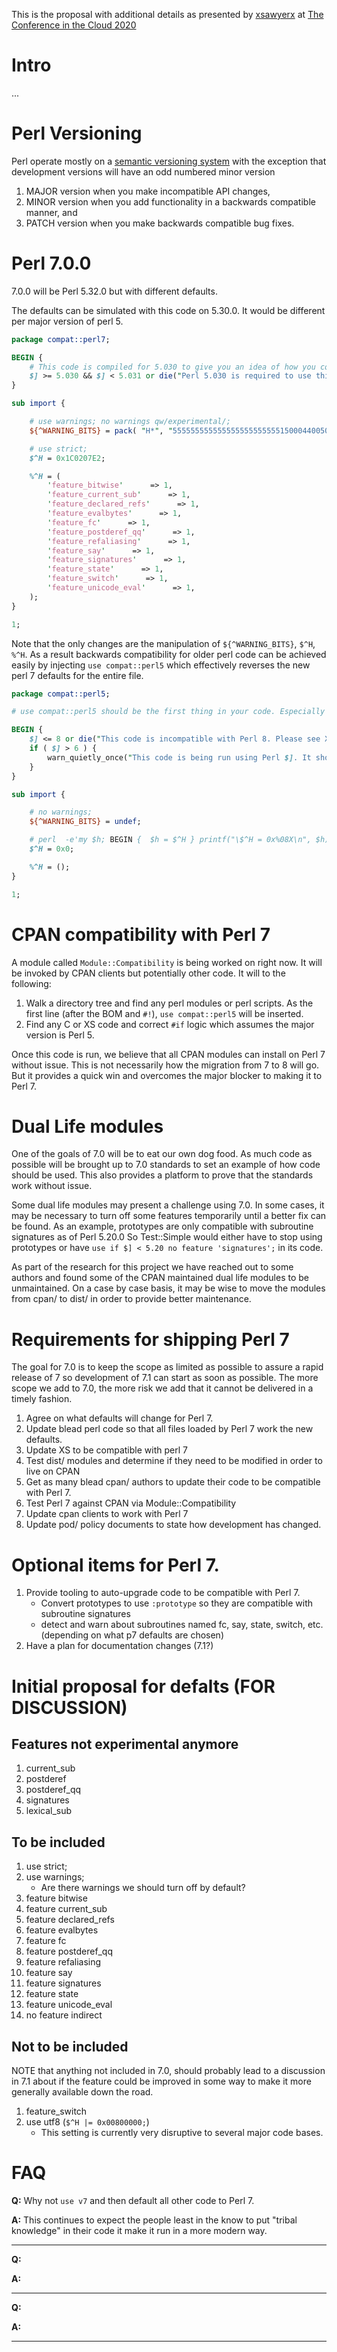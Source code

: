 This is the proposal with additional details as presented by [xsawyerx](xsawyerx) at [The Conference in the Cloud 2020](https://perlconference.us/tpc-2020-cloud/)

# Intro

...

# Perl Versioning

Perl operate mostly on a [semantic versioning system](https://semver.org/) with the exception that development versions will have an odd numbered minor version

1. MAJOR version when you make incompatible API changes,
1. MINOR version when you add functionality in a backwards compatible manner, and
1. PATCH version when you make backwards compatible bug fixes.

# Perl 7.0.0

7.0.0 will be Perl 5.32.0 but with different defaults.

The defaults can be simulated with this code on 5.30.0. It would be different per major version of perl 5.

```perl
package compat::perl7;

BEGIN {
    # This code is compiled for 5.030 to give you an idea of how you code will work on Perl 7.
    $] >= 5.030 && $] < 5.031 or die("Perl 5.030 is required to use this module.");
}

sub import {

    # use warnings; no warnings qw/experimental/;
    ${^WARNING_BITS} = pack( "H*", "55555555555555555555555515000440050454" );

    # use strict;
    $^H = 0x1C0207E2;

    %^H = (
        'feature_bitwise'      => 1,
        'feature_current_sub'      => 1,
        'feature_declared_refs'      => 1,
        'feature_evalbytes'      => 1,
        'feature_fc'      => 1,
        'feature_postderef_qq'      => 1,
        'feature_refaliasing'      => 1,
        'feature_say'      => 1,
        'feature_signatures'      => 1,
        'feature_state'      => 1,
        'feature_switch'      => 1,
        'feature_unicode_eval'      => 1,
    );
}

1;
```

Note that the only changes are the manipulation of `${^WARNING_BITS}`, `$^H`, `%^H`. As a result backwards compatibility for older perl code can be achieved easily by injecting `use compat::perl5` which effectively reverses the new perl 7 defaults for the entire file.

```perl
package compat::perl5;

# use compat::perl5 should be the first thing in your code. Especially before use strict, warnings, v5.XXX, or feature.

BEGIN {
    $] <= 8 or die("This code is incompatible with Perl 8. Please see XXX for more information.");
    if ( $] > 6 ) {
        warn_quietly_once("This code is being run using Perl $]. It should be updated or may break in Perl 8. See YYY for more information.");
    }
}

sub import {

    # no warnings;
    ${^WARNING_BITS} = undef;

    # perl  -e'my $h; BEGIN {  $h = $^H } printf("\$^H = 0x%08X\n", $h); '
    $^H = 0x0;

    %^H = ();
}

1;
```

# CPAN compatibility with Perl 7

A module called `Module::Compatibility` is being worked on right now. It will be invoked by CPAN clients but potentially other code. It will to the following:
1. Walk a directory tree and find any perl modules or perl scripts. As the first line (after the BOM and `#!`), ```use compat::perl5``` will be inserted.
2. Find any C or XS code and correct `#if` logic which assumes the major version is Perl 5.

Once this code is run, we believe that all CPAN modules can install on Perl 7 without issue. This is not necessarily how the migration from 7 to 8 will go. But it provides a quick win and overcomes the major blocker to making it to Perl 7.

# Dual Life modules

One of the goals of 7.0 will be to eat our own dog food. As much code as possible will be brought up to 7.0 standards to set an example of how code should be used. This also provides a platform to prove that the standards work without issue.

Some dual life modules may present a challenge using 7.0. In some cases, it may be necessary to turn off some features temporarily until a better fix can be found. As an example, prototypes are only compatible with subroutine signatures as of Perl 5.20.0 So Test::Simple would either have to stop using prototypes or have `use if $] < 5.20 no feature 'signatures';` in its code. 

As part of the research for this project we have reached out to some authors and found some of the CPAN maintained dual life modules to be unmaintained. On a case by case basis, it may be wise to move the modules from cpan/ to dist/ in order to provide better maintenance.

# Requirements for shipping Perl 7

The goal for 7.0 is to keep the scope as limited as possible to assure a rapid release of 7 so development of 7.1 can start as soon as possible. The more scope we add to 7.0, the more risk we add that it cannot be delivered in a timely fashion.

1. Agree on what defaults will change for Perl 7.
1. Update blead perl code so that all files loaded by Perl 7 work the new defaults.
1. Update XS to be compatible with perl 7
1. Test dist/ modules and determine if they need to be modified in order to live on CPAN
1. Get as many blead cpan/ authors to update their code to be compatible with Perl 7.
1. Test Perl 7 against CPAN via Module::Compatibility
1. Update cpan clients to work with Perl 7
1. Update pod/ policy documents to state how development has changed.

# Optional items for Perl 7.

1. Provide tooling to auto-upgrade code to be compatible with Perl 7.
    * Convert prototypes to use `:prototype` so they are compatible with subroutine signatures
    * detect and warn about subroutines named fc, say, state, switch, etc. (depending on what p7 defaults are chosen)
1. Have a plan for documentation changes (7.1?)

# Initial proposal for defalts (**FOR DISCUSSION**)

## Features not experimental anymore
1. current_sub
1. postderef
1. postderef_qq
1. signatures
1. lexical_sub

## To be included
1. use strict;
1. use warnings;
    * Are there warnings we should turn off by default?
1. feature bitwise
1. feature current_sub
1. feature declared_refs
1. feature evalbytes
1. feature fc
1. feature postderef_qq
1. feature refaliasing
1. feature say
1. feature signatures
1. feature state
1. feature unicode_eval
1. no feature indirect

## Not to be included

NOTE that anything not included in 7.0, should probably lead to a discussion in 7.1 about if the feature could be improved in some way to make it more generally available down the road.

1. feature_switch
1. use utf8 (`$^H |= 0x00800000;`)
    * This setting is currently very disruptive to several major code bases.





# FAQ

**Q:** Why not `use v7` and then default all other code to Perl 7.

**A:** This continues to expect the people least in the know to put "tribal knowledge" in their code it make it run in a more modern way.

---

**Q:** 

**A:** 

---

**Q:** 

**A:** 

---
